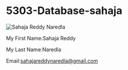 # 5303-Database-sahaja

![Sahaja Reddy Naredla](https://avatars1.githubusercontent.com/u/13294401?v=3&u=24357f4b7d5a36d3816ceb052994e2bbfeb83309&s=140)
 
 My First Name:Sahaja Reddy
 
 My Last Name:Naredla
 
 Email:sahajareddynaredla@gmail.com



